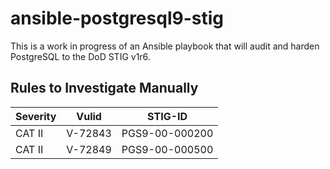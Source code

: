 # ansible-postgresql9-stig

This is a work in progress of an Ansible playbook that will audit and harden
PostgreSQL to the DoD STIG v1r6.

## Rules to Investigate Manually

| Severity | Vulid   | STIG-ID        |
|----------|---------|----------------|
| CAT II   | V-72843 | PGS9-00-000200 |
| CAT II   | V-72849 | PGS9-00-000500 |